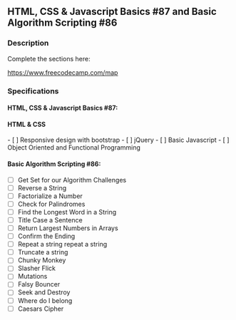 <h2>HTML, CSS & Javascript Basics #87 and Basic Algorithm Scripting #86</h2>

<h3>Description</h3>

Complete the sections here: 

https://www.freecodecamp.com/map

<h3>Specifications</h3>

<h4>HTML, CSS & Javascript Basics #87:</h4>

 <h4>HTML & CSS</h4>
 - [ ] Responsive design with bootstrap
 - [ ] jQuery
 - [ ] Basic Javascript
 - [ ] Object Oriented and Functional Programming
 
 
<h4>Basic Algorithm Scripting #86:</h4>

 - [ ] Get Set for our Algorithm Challenges
 - [ ] Reverse a String 
 - [ ] Factorialize a Number 
 - [ ] Check for Palindromes 
 - [ ] Find the Longest Word in a String 
 - [ ] Title Case a Sentence 
 - [ ] Return Largest Numbers in Arrays 
 - [ ] Confirm the Ending 
 - [ ] Repeat a string repeat a string 
 - [ ] Truncate a string 
 - [ ] Chunky Monkey 
 - [ ] Slasher Flick 
 - [ ] Mutations 
 - [ ] Falsy Bouncer 
 - [ ] Seek and Destroy 
 - [ ] Where do I belong 
 - [ ] Caesars Cipher 
